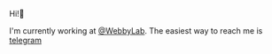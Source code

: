 Hi!👋

I'm currently working at [@WebbyLab](https://github.com/WebbyLab).
The easiest way to reach me is [telegram](https://t.me/k33nice)
